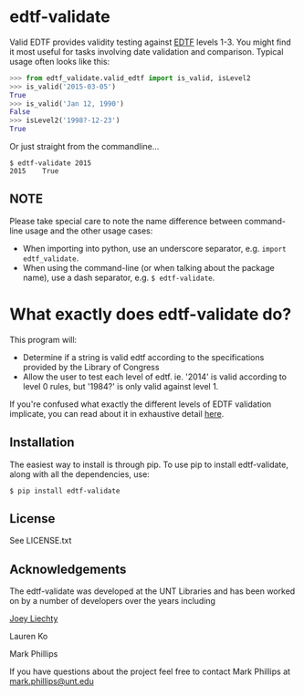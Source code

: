 edtf-validate
=========================

Valid EDTF provides validity testing against [EDTF](http://www.loc.gov/standards/datetime/pre-submission.html)
levels 1-3. You might find it most useful for tasks involving date validation and comparison. Typical usage often looks like this:

```python
>>> from edtf_validate.valid_edtf import is_valid, isLevel2
>>> is_valid('2015-03-05')
True
>>> is_valid('Jan 12, 1990')
False
>>> isLevel2('1998?-12-23')
True
```

Or just straight from the commandline...

```console
$ edtf-validate 2015
2015	True
```

NOTE
----

Please take special care to note the name difference between command-line usage and the other usage cases:

* When importing into python, use an underscore separator, e.g. `import edtf_validate`.
* When using the command-line (or when talking about the package name), use a dash separator, e.g. `$ edtf-validate`.

What exactly does edtf-validate do?
===============================================

This program will:

* Determine if a string is valid edtf according to the specifications provided by the Library of Congress
* Allow the user to test each level of edtf.
  ie. '2014' is valid according to level 0 rules, but '1984?' is only valid against level 1.

If you're confused what exactly the different levels of EDTF validation implicate, you can read about it in exhaustive detail [here](http://www.loc.gov/standards/datetime/pre-submission.html).


Installation
------------

The easiest way to install is through pip. To use pip to install edtf-validate, along with all the dependencies, use:

```console
$ pip install edtf-validate
```


License
-------

See LICENSE.txt


Acknowledgements
----------------

The edtf-validate was developed at the UNT Libraries and has been worked on by a number of developers over the years including

[Joey Liechty](https://github.com/yeahdef)

Lauren Ko  

Mark Phillips  

If you have questions about the project feel free to contact Mark Phillips at mark.phillips@unt.edu
